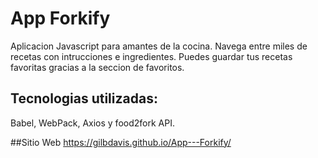 # App Forkify
Aplicacion Javascript para amantes de la cocina. Navega entre miles de recetas con intrucciones e ingredientes. Puedes guardar tus recetas favoritas gracias a la seccion de favoritos.

## Tecnologias utilizadas:
Babel, WebPack, Axios y food2fork API.

##Sitio Web
https://gilbdavis.github.io/App---Forkify/
